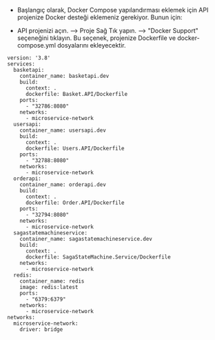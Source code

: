* Başlangıç olarak, Docker Compose yapılandırması eklemek için API projenize Docker desteği eklemeniz gerekiyor. Bunun için:
 - API projenizi açın. -->  Proje Sağ Tık yapın. -->  "Docker Support" seçeneğini tıklayın. Bu seçenek, projenize Dockerfile ve docker-compose.yml dosyalarını ekleyecektir.

   
```razor
version: '3.8'
services:
  basketapi:
    container_name: basketapi.dev
    build:
      context: .
      dockerfile: Basket.API/Dockerfile
    ports:
      - "32786:8080"
    networks:
      - microservice-network
  usersapi:
    container_name: usersapi.dev
    build:
      context: .
      dockerfile: Users.API/Dockerfile
    ports:
      - "32788:8080"
    networks:
      - microservice-network
  orderapi:
    container_name: orderapi.dev
    build:
      context: .
      dockerfile: Order.API/Dockerfile
    ports:
      - "32794:8080"
    networks:
      - microservice-network
  sagastatemachineservice:
    container_name: sagastatemachineservice.dev
    build:
      context: .
      dockerfile: SagaStateMachine.Service/Dockerfile
    networks:
      - microservice-network
  redis:
    container_name: redis
    image: redis:latest
    ports:
      - "6379:6379"
    networks:
      - microservice-network
networks:
  microservice-network:
    driver: bridge

```
